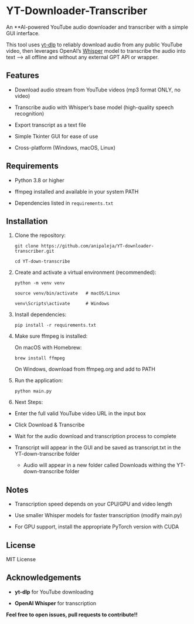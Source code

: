 # YT-Downloader-Transcriber

An **AI-powered YouTube audio downloader and transcriber with a simple GUI interface.

This tool uses [yt-dlp](https://github.com/yt-dlp/yt-dlp) to reliably download audio from any public YouTube video, then leverages OpenAI’s [Whisper](https://github.com/openai/whisper) model to transcribe the audio into text --> all offline and without any external GPT API or wrapper.


## Features

- Download audio stream from YouTube videos (mp3 format ONLY, no video)
  
- Transcribe audio with Whisper’s base model (high-quality speech recognition)
  
- Export transcript as a text file
  
- Simple Tkinter GUI for ease of use
  
- Cross-platform (Windows, macOS, Linux)


## Requirements

- Python 3.8 or higher
  
- ffmpeg installed and available in your system PATH
  
- Dependencies listed in `requirements.txt`


## Installation

1. Clone the repository:

       git clone https://github.com/anipaleja/YT-downloader-transcriber.git
   
       cd YT-down-transcribe

2. Create and activate a virtual environment (recommended):

       python -m venv venv
   
       source venv/bin/activate   # macOS/Linux
   
       venv\Scripts\activate      # Windows

3. Install dependencies:

       pip install -r requirements.txt

4. Make sure ffmpeg is installed:

   On macOS with Homebrew:

       brew install ffmpeg

   On Windows, download from ffmpeg.org and add to PATH

5. Run the application:

       python main.py

6. Next Steps:

- Enter the full valid YouTube video URL in the input box

- Click Download & Transcribe

- Wait for the audio download and transcription process to complete

- Transcript will appear in the GUI and be saved as transcript.txt in the YT-down-transcribe folder

    - Audio will appear in a new folder called Downloads withing the YT-down-transcribe folder
 
## Notes

- Transcription speed depends on your CPU/GPU and video length

- Use smaller Whisper models for faster transcription (modify main.py)
  
- For GPU support, install the appropriate PyTorch version with CUDA

## License

MIT License

## Acknowledgements

- **yt-dlp** for YouTube downloading

- **OpenAI Whisper** for transcription

**Feel free to open issues, pull requests to contribute!!**
